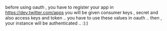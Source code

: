 before using oauth , you have to register your app in https://dev.twitter.com/apps
you will be given consumer keys , secret and also access keys and token ..
you have to use these values in oauth ..
then , your instance will be authenticated .. :):)
